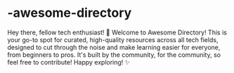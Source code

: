# -awesome-directory
Hey there, fellow tech enthusiast! 👋  Welcome to Awesome Directory! This is your go-to spot for curated, high-quality resources across all tech fields, designed to cut through the noise and make learning easier for everyone, from beginners to pros. It's built by the community, for the community, so feel free to contribute!  Happy exploring! ✨
